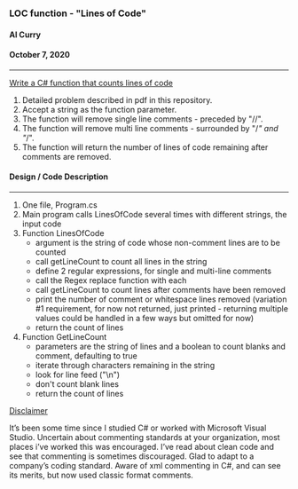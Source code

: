 ### LOC function - "Lines of Code"

#### Al Curry  

#### October 7, 2020 
---
<ins>Write a C# function that counts lines of code </ins>
1. Detailed problem described in pdf in this repository.
1. Accept a string as the function parameter.
1. The function will remove single line comments - preceded by "//".
1. The function will remove multi line comments - surrounded by "/*" and "*/".
1. The function will return the number of lines of code remaining after comments are removed.



#### Design / Code Description
---
1.  One file, Program.cs
1.  Main program calls LinesOfCode several times with different strings, 
    the input code
1.  Function LinesOfCode
    - argument is the string of code whose non-comment lines are to be counted
    - call getLineCount to count all lines in the string
    - define 2 regular expressions, for single and multi-line comments
    - call the Regex replace function with each
    - call getLineCount to count lines after comments have been removed
    - print the number of comment or whitespace lines removed
      (variation #1 requirement, for now not returned, just printed -
       returning multiple values could be handled in a few ways but 
       omitted for now)
    - return the count of lines
1.  Function GetLineCount 
    - parameters are the string of lines and a boolean to count 
      blanks and comment, defaulting to true
    - iterate through characters remaining in the string
    - look for line feed ("\n")
    - don't count blank lines
    - return the count of lines 

<ins>Disclaimer</ins>

It’s been some time since I studied C# or worked with Microsoft Visual Studio.  Uncertain about commenting standards at your organization, most places i’ve worked this was encouraged.  I’ve read about clean code and see that commenting is sometimes discouraged.  Glad to adapt to a company’s coding standard.  Aware of xml commenting in C#, and can see its merits, but now used classic format comments.
